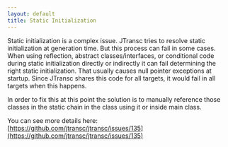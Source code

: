 ```yaml
---
layout: default
title: Static Initialization
---
```


Static initialization is a complex issue. JTransc tries to resolve static initialization at generation time.
But this process can fail in some cases. When using reflection, abstract classes/interfaces, or conditional code
during static initialization directly or indirectly it can fail determining the right static initialization.
That usually causes null pointer exceptions at startup. Since JTransc shares this code for all targets, it would
fail in all targets when this happens.

In order to fix this at this point the solution is to manually reference those classes in the static chain in the class using it
or inside main class.

You can see more details here:
[https://github.com/jtransc/jtransc/issues/135](https://github.com/jtransc/jtransc/issues/135)
